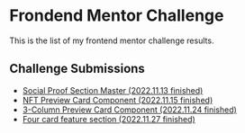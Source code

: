 # Frondend Mentor Challenge
This is the list of my frontend mentor challenge results.

## Challenge Submissions
- [Social Proof Section Master (2022.11.13 finished)](https://github.com/hkparkjs/frontend-mentor-challenge/tree/main/social-proof-section-master)
- [NFT Preview Card Component (2022.11.15 finished)](https://github.com/hkparkjs/frontend-mentor-challenge/tree/main/nft-preview-card-component-main)
- [3-Column Preview Card Component (2022.11.24 finished)](https://github.com/hkparkjs/frontend-mentor-challenge/tree/main/3-column-preview-card-component-main)
- [Four card feature section (2022.11.27 finished)](https://github.com/hkparkjs/frontend-mentor-challenge/tree/main/four-card-feature-section-master)